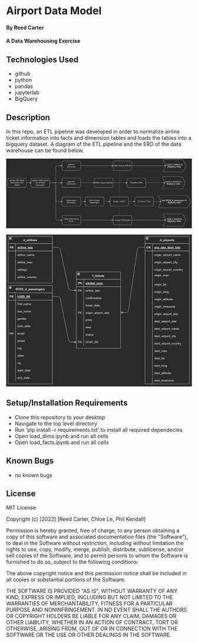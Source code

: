 # Airport Data Model

#### By Reed Carter

#### A Data Warehousing Exercise 

## Technologies Used

* github
* python
* pandas
* jupyterlab
* BigQuery

## Description

In this repo, an ETL pipeline was developed in order to normalize airline ticket information into facts and dimension tables and loads the tables into a bigquery dataset. A diagram of the ETL pipeline and the ERD of the data warehouse can be found below.



[<img src="./images/ETL_pipeline_diagram.png"/>](./images/ETL_pipeline_diagram.png)

[<img src="./images/data_warehouse_ERD.png" width='700'/>](./images/data_warehouse_ERD.png)


## Setup/Installation Requirements

* Clone this repository to your desktop
* Navigate to the top level directory
* Run 'pip install -r requirements.txt' to install all required dependecies
* Open load_dims.ipynb and run all cells
* Open load_facts.ipynb and run all cells

## Known Bugs

* no known bugs

## License

MIT License

Copyright (c) [2022] [Reed Carter, Chloe Le, Phil Kendall]

Permission is hereby granted, free of charge, to any person obtaining a copy
of this software and associated documentation files (the "Software"), to deal
in the Software without restriction, including without limitation the rights
to use, copy, modify, merge, publish, distribute, sublicense, and/or sell
copies of the Software, and to permit persons to whom the Software is
furnished to do so, subject to the following conditions:

The above copyright notice and this permission notice shall be included in all
copies or substantial portions of the Software.

THE SOFTWARE IS PROVIDED "AS IS", WITHOUT WARRANTY OF ANY KIND, EXPRESS OR
IMPLIED, INCLUDING BUT NOT LIMITED TO THE WARRANTIES OF MERCHANTABILITY,
FITNESS FOR A PARTICULAR PURPOSE AND NONINFRINGEMENT. IN NO EVENT SHALL THE
AUTHORS OR COPYRIGHT HOLDERS BE LIABLE FOR ANY CLAIM, DAMAGES OR OTHER
LIABILITY, WHETHER IN AN ACTION OF CONTRACT, TORT OR OTHERWISE, ARISING FROM,
OUT OF OR IN CONNECTION WITH THE SOFTWARE OR THE USE OR OTHER DEALINGS IN THE
SOFTWARE.